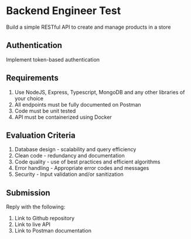 # Backend Engineer Test

Build a simple RESTful API to create and manage products in a store

## Authentication
Implement token-based authentication

## Requirements
1. Use NodeJS, Express, Typescript, MongoDB and any other libraries of your choice
2. All endpoints must be fully documented on Postman
3. Code must be unit tested
4. API must be containerized using Docker

## Evaluation Criteria

1. Database design - scalability and query efficiency
2. Clean code - redundancy and documentation
3. Code quality - use of best practices and efficient algorithms
4. Error handling - Appropriate error codes and messages
5. Security - Input validation and/or sanitization


## Submission

Reply with the following:

1. Link to Github repository
2. Link to live API
3. Link to Postman documentation
